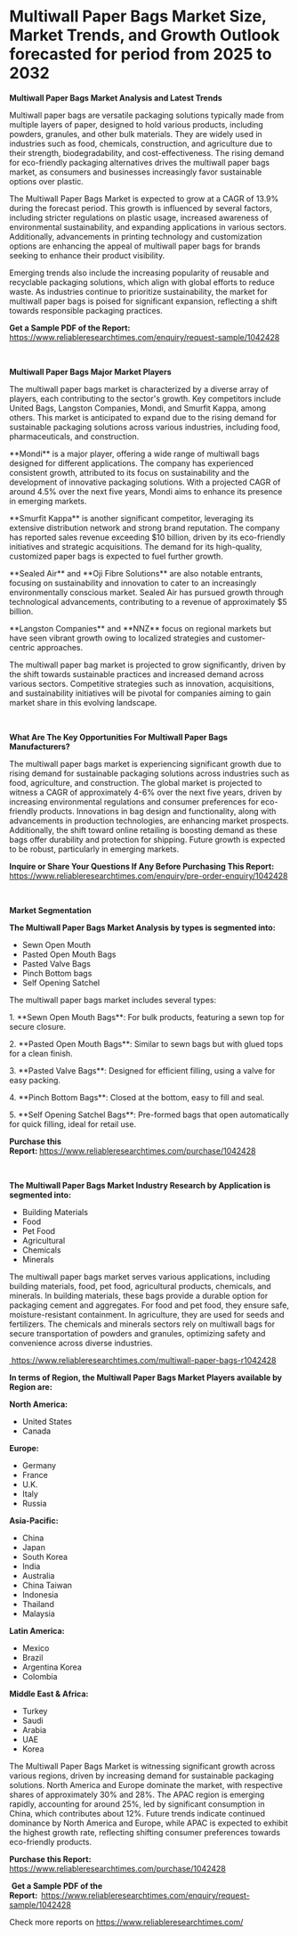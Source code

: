 <p><h1>Multiwall Paper Bags Market Size, Market Trends, and Growth Outlook forecasted for period from 2025 to 2032</h1></p><p><strong>Multiwall Paper Bags Market Analysis and Latest Trends</strong></p>
<p><p>Multiwall paper bags are versatile packaging solutions typically made from multiple layers of paper, designed to hold various products, including powders, granules, and other bulk materials. They are widely used in industries such as food, chemicals, construction, and agriculture due to their strength, biodegradability, and cost-effectiveness. The rising demand for eco-friendly packaging alternatives drives the multiwall paper bags market, as consumers and businesses increasingly favor sustainable options over plastic.</p><p>The Multiwall Paper Bags Market is expected to grow at a CAGR of 13.9% during the forecast period. This growth is influenced by several factors, including stricter regulations on plastic usage, increased awareness of environmental sustainability, and expanding applications in various sectors. Additionally, advancements in printing technology and customization options are enhancing the appeal of multiwall paper bags for brands seeking to enhance their product visibility. </p><p>Emerging trends also include the increasing popularity of reusable and recyclable packaging solutions, which align with global efforts to reduce waste. As industries continue to prioritize sustainability, the market for multiwall paper bags is poised for significant expansion, reflecting a shift towards responsible packaging practices.</p></p>
<p><strong>Get a Sample PDF of the Report:&nbsp;</strong> <a href="https://www.reliableresearchtimes.com/enquiry/request-sample/1042428?utm_campaign=3167&utm_medium=2&utm_source=Github&utm_content=ia&utm_term=04042025&utm_id=multiwall-paper-bags">https://www.reliableresearchtimes.com/enquiry/request-sample/1042428</a></p>
<p>&nbsp;</p>
<p><strong>Multiwall Paper Bags Major Market Players</strong></p>
<p><p>The multiwall paper bags market is characterized by a diverse array of players, each contributing to the sector's growth. Key competitors include United Bags, Langston Companies, Mondi, and Smurfit Kappa, among others. This market is anticipated to expand due to the rising demand for sustainable packaging solutions across various industries, including food, pharmaceuticals, and construction.</p><p>**Mondi** is a major player, offering a wide range of multiwall bags designed for different applications. The company has experienced consistent growth, attributed to its focus on sustainability and the development of innovative packaging solutions. With a projected CAGR of around 4.5% over the next five years, Mondi aims to enhance its presence in emerging markets.</p><p>**Smurfit Kappa** is another significant competitor, leveraging its extensive distribution network and strong brand reputation. The company has reported sales revenue exceeding $10 billion, driven by its eco-friendly initiatives and strategic acquisitions. The demand for its high-quality, customized paper bags is expected to fuel further growth.</p><p>**Sealed Air** and **Oji Fibre Solutions** are also notable entrants, focusing on sustainability and innovation to cater to an increasingly environmentally conscious market. Sealed Air has pursued growth through technological advancements, contributing to a revenue of approximately $5 billion.</p><p>**Langston Companies** and **NNZ** focus on regional markets but have seen vibrant growth owing to localized strategies and customer-centric approaches.</p><p>The multiwall paper bag market is projected to grow significantly, driven by the shift towards sustainable practices and increased demand across various sectors. Competitive strategies such as innovation, acquisitions, and sustainability initiatives will be pivotal for companies aiming to gain market share in this evolving landscape.</p></p>
<p>&nbsp;</p>
<p><strong>What Are The Key Opportunities For Multiwall Paper Bags Manufacturers?</strong></p>
<p><p>The multiwall paper bags market is experiencing significant growth due to rising demand for sustainable packaging solutions across industries such as food, agriculture, and construction. The global market is projected to witness a CAGR of approximately 4-6% over the next five years, driven by increasing environmental regulations and consumer preferences for eco-friendly products. Innovations in bag design and functionality, along with advancements in production technologies, are enhancing market prospects. Additionally, the shift toward online retailing is boosting demand as these bags offer durability and protection for shipping. Future growth is expected to be robust, particularly in emerging markets.</p></p>
<p><strong>Inquire or Share Your Questions If Any Before Purchasing This Report:</strong> <a href="https://www.reliableresearchtimes.com/enquiry/pre-order-enquiry/1042428?utm_campaign=3167&utm_medium=2&utm_source=Github&utm_content=ia&utm_term=04042025&utm_id=multiwall-paper-bags">https://www.reliableresearchtimes.com/enquiry/pre-order-enquiry/1042428</a></p>
<p>&nbsp;</p>
<p><strong>Market Segmentation</strong></p>
<p><strong>The Multiwall Paper Bags Market Analysis by types is segmented into:</strong></p>
<p><ul><li>Sewn Open Mouth</li><li>Pasted Open Mouth Bags</li><li>Pasted Valve Bags</li><li>Pinch Bottom bags</li><li>Self Opening Satchel</li></ul></p>
<p><p>The multiwall paper bags market includes several types: </p><p>1. **Sewn Open Mouth Bags**: For bulk products, featuring a sewn top for secure closure.</p><p>2. **Pasted Open Mouth Bags**: Similar to sewn bags but with glued tops for a clean finish.</p><p>3. **Pasted Valve Bags**: Designed for efficient filling, using a valve for easy packing.</p><p>4. **Pinch Bottom Bags**: Closed at the bottom, easy to fill and seal.</p><p>5. **Self Opening Satchel Bags**: Pre-formed bags that open automatically for quick filling, ideal for retail use.</p></p>
<p><strong>Purchase this Report:&nbsp;</strong><a href="https://www.reliableresearchtimes.com/purchase/1042428?utm_campaign=3167&utm_medium=2&utm_source=Github&utm_content=ia&utm_term=04042025&utm_id=multiwall-paper-bags">https://www.reliableresearchtimes.com/purchase/1042428</a></p>
<p>&nbsp;</p>
<p><strong>The Multiwall Paper Bags Market Industry Research by Application is segmented into:</strong></p>
<p><ul><li>Building Materials</li><li>Food</li><li>Pet Food</li><li>Agricultural</li><li>Chemicals</li><li>Minerals</li></ul></p>
<p><p>The multiwall paper bags market serves various applications, including building materials, food, pet food, agricultural products, chemicals, and minerals. In building materials, these bags provide a durable option for packaging cement and aggregates. For food and pet food, they ensure safe, moisture-resistant containment. In agriculture, they are used for seeds and fertilizers. The chemicals and minerals sectors rely on multiwall bags for secure transportation of powders and granules, optimizing safety and convenience across diverse industries.</p></p>
<p><a href="https://www.reliableresearchtimes.com/multiwall-paper-bags-r1042428?utm_campaign=3167&utm_medium=2&utm_source=Github&utm_content=ia&utm_term=04042025&utm_id=multiwall-paper-bags">&nbsp;https://www.reliableresearchtimes.com/multiwall-paper-bags-r1042428</a></p>
<p><strong>In terms of Region, the Multiwall Paper Bags Market Players available by Region are:</strong></p>
<p>
    <p> <strong> North America: </strong>
        <ul>
            <li>United States</li>
            <li>Canada</li>
        </ul>
        </p> 
    <p> <strong> Europe: </strong>
        <ul>
            <li>Germany</li>
            <li>France</li>
            <li>U.K.</li>
            <li>Italy</li>
            <li>Russia</li>
        </ul>
        </p> 
    <p> <strong> Asia-Pacific: </strong>
        <ul>
            <li>China</li>
            <li>Japan</li>
            <li>South Korea</li>
            <li>India</li>
            <li>Australia</li>
            <li>China Taiwan</li>
            <li>Indonesia</li>
            <li>Thailand</li>
            <li>Malaysia</li>
        </ul>
        </p> 
    <p> <strong> Latin America: </strong>
        <ul>
            <li>Mexico</li>
            <li>Brazil</li>
            <li>Argentina Korea</li>
            <li>Colombia</li>
        </ul>
        </p> 
    <p> <strong> Middle East & Africa: </strong>
        <ul>
            <li>Turkey</li>
            <li>Saudi</li>
            <li>Arabia</li>
            <li>UAE</li>
            <li>Korea</li>
        </ul>
    </p>
    </p>
<p><p>The Multiwall Paper Bags Market is witnessing significant growth across various regions, driven by increasing demand for sustainable packaging solutions. North America and Europe dominate the market, with respective shares of approximately 30% and 28%. The APAC region is emerging rapidly, accounting for around 25%, led by significant consumption in China, which contributes about 12%. Future trends indicate continued dominance by North America and Europe, while APAC is expected to exhibit the highest growth rate, reflecting shifting consumer preferences towards eco-friendly products.</p></p>
<p><strong>Purchase this Report: </strong><a href="https://www.reliableresearchtimes.com/purchase/1042428?utm_campaign=3167&utm_medium=2&utm_source=Github&utm_content=ia&utm_term=04042025&utm_id=multiwall-paper-bags">https://www.reliableresearchtimes.com/purchase/1042428</a></p>
<p>&nbsp;<strong>Get a Sample PDF of the Report:&nbsp;&nbsp;</strong><a href="https://www.reliableresearchtimes.com/enquiry/request-sample/1042428?utm_campaign=3167&utm_medium=2&utm_source=Github&utm_content=ia&utm_term=04042025&utm_id=multiwall-paper-bags">https://www.reliableresearchtimes.com/enquiry/request-sample/1042428</a></p>
<p><strong></strong></p>
<p>Check more reports on <a href="https://www.reliableresearchtimes.com/?utm_campaign=3167&utm_medium=2&utm_source=Github&utm_content=ia&utm_term=04042025&utm_id=multiwall-paper-bags">https://www.reliableresearchtimes.com/</a></p>